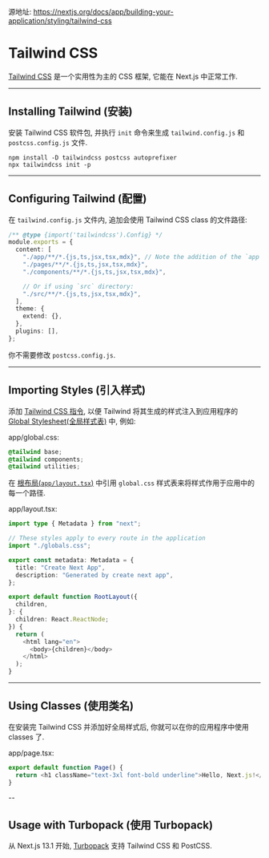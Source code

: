 源地址: https://nextjs.org/docs/app/building-your-application/styling/tailwind-css

# Tailwind CSS

[Tailwind CSS](https://tailwindcss.com/) 是一个实用性为主的 CSS 框架, 它能在 Next.js 中正常工作.

---

## Installing Tailwind (安装)

安装 Tailwind CSS 软件包, 并执行 `init` 命令来生成 `tailwind.config.js` 和 `postcss.config.js` 文件.

```shell
npm install -D tailwindcss postcss autoprefixer
npx tailwindcss init -p
```

---

## Configuring Tailwind (配置)

在 `tailwind.config.js` 文件内, 追加会使用 Tailwind CSS class 的文件路径:

```typescript
/** @type {import('tailwindcss').Config} */
module.exports = {
  content: [
    "./app/**/*.{js,ts,jsx,tsx,mdx}", // Note the addition of the `app` directory.
    "./pages/**/*.{js,ts,jsx,tsx,mdx}",
    "./components/**/*.{js,ts,jsx,tsx,mdx}",

    // Or if using `src` directory:
    "./src/**/*.{js,ts,jsx,tsx,mdx}",
  ],
  theme: {
    extend: {},
  },
  plugins: [],
};
```

你不需要修改 `postcss.config.js`.

---

## Importing Styles (引入样式)

添加 [Tailwind CSS 指令](https://tailwindcss.com/docs/functions-and-directives#directives), 以便 Tailwind 将其生成的样式注入到应用程序的 [Global Stylesheet(全局样式表)](https://nextjs.org/docs/app/building-your-application/styling/css-modules#global-styles) 中, 例如:

app/global.css:

```css
@tailwind base;
@tailwind components;
@tailwind utilities;
```

在 [根布局(`app/layout.tsx`)](https://nextjs.org/docs/app/building-your-application/routing/pages-and-layouts#root-layout-required) 中引用 `global.css` 样式表来将样式作用于应用中的每一个路径.

app/layout.tsx:

```typescript
import type { Metadata } from "next";

// These styles apply to every route in the application
import "./globals.css";

export const metadata: Metadata = {
  title: "Create Next App",
  description: "Generated by create next app",
};

export default function RootLayout({
  children,
}: {
  children: React.ReactNode;
}) {
  return (
    <html lang="en">
      <body>{children}</body>
    </html>
  );
}
```

---

## Using Classes (使用类名)

在安装完 Tailwind CSS 并添加好全局样式后, 你就可以在你的应用程序中使用 classes 了.

app/page.tsx:

```typescript
export default function Page() {
  return <h1 className="text-3xl font-bold underline">Hello, Next.js!</h1>;
}
```

--

## Usage with Turbopack (使用 Turbopack)

从 Next.js 13.1 开始, [Turbopack](https://turbo.build/pack/docs/features/css#tailwind-css) 支持 Tailwind CSS 和 PostCSS.
